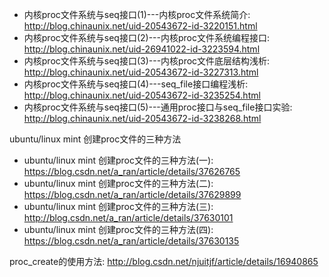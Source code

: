 
* 内核proc文件系统与seq接口(1)---内核proc文件系统简介: http://blog.chinaunix.net/uid-20543672-id-3220151.html
* 内核proc文件系统与seq接口(2)---内核proc文件系统编程接口: http://blog.chinaunix.net/uid-26941022-id-3223594.html
* 内核proc文件系统与seq接口(3)---内核proc文件底层结构浅析: http://blog.chinaunix.net/uid-20543672-id-3227313.html
* 内核proc文件系统与seq接口(4)---seq_file接口编程浅析: http://blog.chinaunix.net/uid-20543672-id-3235254.html
* 内核proc文件系统与seq接口(5)---通用proc接口与seq_file接口实验: http://blog.chinaunix.net/uid-20543672-id-3238268.html



ubuntu/linux mint 创建proc文件的三种方法
* ubuntu/linux mint 创建proc文件的三种方法(一): https://blog.csdn.net/a_ran/article/details/37626765
* ubuntu/linux mint 创建proc文件的三种方法(二): https://blog.csdn.net/a_ran/article/details/37629899
* ubuntu/linux mint 创建proc文件的三种方法(三): http://blog.csdn.net/a_ran/article/details/37630101
* ubuntu/linux mint 创建proc文件的三种方法(四): https://blog.csdn.net/a_ran/article/details/37630135



proc_create的使用方法: http://blog.csdn.net/njuitjf/article/details/16940865

